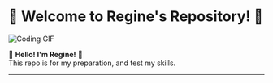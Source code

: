 # 🌟 Welcome to Regine's Repository! 🌟
![Coding GIF](https://media.giphy.com/media/L1R1tvI9svkIWwpVYr/giphy.gif)

🎉 **Hello! I'm Regine!** 🎉  
This repo is for my preparation, and test my skills.

---

